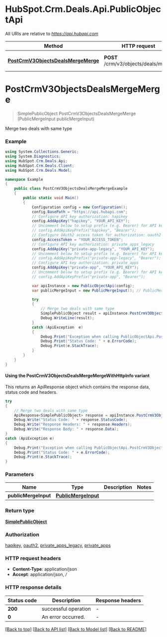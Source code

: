 # HubSpot.Crm.Deals.Api.PublicObjectApi

All URIs are relative to *https://api.hubapi.com*

| Method | HTTP request | Description |
|--------|--------------|-------------|
| [**PostCrmV3ObjectsDealsMergeMerge**](PublicObjectApi.md#postcrmv3objectsdealsmergemerge) | **POST** /crm/v3/objects/deals/merge | Merge two deals with same type |

<a id="postcrmv3objectsdealsmergemerge"></a>
# **PostCrmV3ObjectsDealsMergeMerge**
> SimplePublicObject PostCrmV3ObjectsDealsMergeMerge (PublicMergeInput publicMergeInput)

Merge two deals with same type

### Example
```csharp
using System.Collections.Generic;
using System.Diagnostics;
using HubSpot.Crm.Deals.Api;
using HubSpot.Crm.Deals.Client;
using HubSpot.Crm.Deals.Model;

namespace Example
{
    public class PostCrmV3ObjectsDealsMergeMergeExample
    {
        public static void Main()
        {
            Configuration config = new Configuration();
            config.BasePath = "https://api.hubapi.com";
            // Configure API key authorization: hapikey
            config.AddApiKey("hapikey", "YOUR_API_KEY");
            // Uncomment below to setup prefix (e.g. Bearer) for API key, if needed
            // config.AddApiKeyPrefix("hapikey", "Bearer");
            // Configure OAuth2 access token for authorization: oauth2
            config.AccessToken = "YOUR_ACCESS_TOKEN";
            // Configure API key authorization: private_apps_legacy
            config.AddApiKey("private-app-legacy", "YOUR_API_KEY");
            // Uncomment below to setup prefix (e.g. Bearer) for API key, if needed
            // config.AddApiKeyPrefix("private-app-legacy", "Bearer");
            // Configure API key authorization: private_apps
            config.AddApiKey("private-app", "YOUR_API_KEY");
            // Uncomment below to setup prefix (e.g. Bearer) for API key, if needed
            // config.AddApiKeyPrefix("private-app", "Bearer");

            var apiInstance = new PublicObjectApi(config);
            var publicMergeInput = new PublicMergeInput(); // PublicMergeInput | 

            try
            {
                // Merge two deals with same type
                SimplePublicObject result = apiInstance.PostCrmV3ObjectsDealsMergeMerge(publicMergeInput);
                Debug.WriteLine(result);
            }
            catch (ApiException  e)
            {
                Debug.Print("Exception when calling PublicObjectApi.PostCrmV3ObjectsDealsMergeMerge: " + e.Message);
                Debug.Print("Status Code: " + e.ErrorCode);
                Debug.Print(e.StackTrace);
            }
        }
    }
}
```

#### Using the PostCrmV3ObjectsDealsMergeMergeWithHttpInfo variant
This returns an ApiResponse object which contains the response data, status code and headers.

```csharp
try
{
    // Merge two deals with same type
    ApiResponse<SimplePublicObject> response = apiInstance.PostCrmV3ObjectsDealsMergeMergeWithHttpInfo(publicMergeInput);
    Debug.Write("Status Code: " + response.StatusCode);
    Debug.Write("Response Headers: " + response.Headers);
    Debug.Write("Response Body: " + response.Data);
}
catch (ApiException e)
{
    Debug.Print("Exception when calling PublicObjectApi.PostCrmV3ObjectsDealsMergeMergeWithHttpInfo: " + e.Message);
    Debug.Print("Status Code: " + e.ErrorCode);
    Debug.Print(e.StackTrace);
}
```

### Parameters

| Name | Type | Description | Notes |
|------|------|-------------|-------|
| **publicMergeInput** | [**PublicMergeInput**](PublicMergeInput.md) |  |  |

### Return type

[**SimplePublicObject**](SimplePublicObject.md)

### Authorization

[hapikey](../README.md#hapikey), [oauth2](../README.md#oauth2), [private_apps_legacy](../README.md#private_apps_legacy), [private_apps](../README.md#private_apps)

### HTTP request headers

 - **Content-Type**: application/json
 - **Accept**: application/json, */*


### HTTP response details
| Status code | Description | Response headers |
|-------------|-------------|------------------|
| **200** | successful operation |  -  |
| **0** | An error occurred. |  -  |

[[Back to top]](#) [[Back to API list]](../README.md#documentation-for-api-endpoints) [[Back to Model list]](../README.md#documentation-for-models) [[Back to README]](../README.md)

